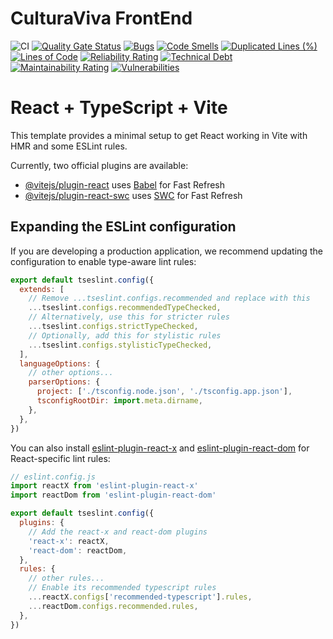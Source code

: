 # CulturaViva FrontEnd
![CI](https://github.com/CulturaViva-Unizar/CulturaViva-Frontend/actions/workflows/CI.yml/badge.svg)
[![Quality Gate Status](https://sonarcloud.io/api/project_badges/measure?project=CulturaViva-Unizar_CulturaViva-Frontend&metric=alert_status&token=2a42335bf26d08fafe31e23a0553766da8a85147)](https://sonarcloud.io/summary/new_code?id=CulturaViva-Unizar_CulturaViva-Frontend)
[![Bugs](https://sonarcloud.io/api/project_badges/measure?project=CulturaViva-Unizar_CulturaViva-Frontend&metric=bugs&token=2a42335bf26d08fafe31e23a0553766da8a85147)](https://sonarcloud.io/summary/new_code?id=CulturaViva-Unizar_CulturaViva-Frontend)
[![Code Smells](https://sonarcloud.io/api/project_badges/measure?project=CulturaViva-Unizar_CulturaViva-Frontend&metric=code_smells&token=2a42335bf26d08fafe31e23a0553766da8a85147)](https://sonarcloud.io/summary/new_code?id=CulturaViva-Unizar_CulturaViva-Frontend)
[![Duplicated Lines (%)](https://sonarcloud.io/api/project_badges/measure?project=CulturaViva-Unizar_CulturaViva-Frontend&metric=duplicated_lines_density&token=2a42335bf26d08fafe31e23a0553766da8a85147)](https://sonarcloud.io/summary/new_code?id=CulturaViva-Unizar_CulturaViva-Frontend)
[![Lines of Code](https://sonarcloud.io/api/project_badges/measure?project=CulturaViva-Unizar_CulturaViva-Frontend&metric=ncloc&token=2a42335bf26d08fafe31e23a0553766da8a85147)](https://sonarcloud.io/summary/new_code?id=CulturaViva-Unizar_CulturaViva-Frontend)
[![Reliability Rating](https://sonarcloud.io/api/project_badges/measure?project=CulturaViva-Unizar_CulturaViva-Frontend&metric=reliability_rating&token=2a42335bf26d08fafe31e23a0553766da8a85147)](https://sonarcloud.io/summary/new_code?id=CulturaViva-Unizar_CulturaViva-Frontend)
[![Technical Debt](https://sonarcloud.io/api/project_badges/measure?project=CulturaViva-Unizar_CulturaViva-Frontend&metric=sqale_index&token=2a42335bf26d08fafe31e23a0553766da8a85147)](https://sonarcloud.io/summary/new_code?id=CulturaViva-Unizar_CulturaViva-Frontend)
[![Maintainability Rating](https://sonarcloud.io/api/project_badges/measure?project=CulturaViva-Unizar_CulturaViva-Frontend&metric=sqale_rating&token=2a42335bf26d08fafe31e23a0553766da8a85147)](https://sonarcloud.io/summary/new_code?id=CulturaViva-Unizar_CulturaViva-Frontend)
[![Vulnerabilities](https://sonarcloud.io/api/project_badges/measure?project=CulturaViva-Unizar_CulturaViva-Frontend&metric=vulnerabilities&token=2a42335bf26d08fafe31e23a0553766da8a85147)](https://sonarcloud.io/summary/new_code?id=CulturaViva-Unizar_CulturaViva-Frontend)

# React + TypeScript + Vite

This template provides a minimal setup to get React working in Vite with HMR and some ESLint rules.

Currently, two official plugins are available:

- [@vitejs/plugin-react](https://github.com/vitejs/vite-plugin-react/blob/main/packages/plugin-react/README.md) uses [Babel](https://babeljs.io/) for Fast Refresh
- [@vitejs/plugin-react-swc](https://github.com/vitejs/vite-plugin-react-swc) uses [SWC](https://swc.rs/) for Fast Refresh

## Expanding the ESLint configuration

If you are developing a production application, we recommend updating the configuration to enable type-aware lint rules:

```js
export default tseslint.config({
  extends: [
    // Remove ...tseslint.configs.recommended and replace with this
    ...tseslint.configs.recommendedTypeChecked,
    // Alternatively, use this for stricter rules
    ...tseslint.configs.strictTypeChecked,
    // Optionally, add this for stylistic rules
    ...tseslint.configs.stylisticTypeChecked,
  ],
  languageOptions: {
    // other options...
    parserOptions: {
      project: ['./tsconfig.node.json', './tsconfig.app.json'],
      tsconfigRootDir: import.meta.dirname,
    },
  },
})
```

You can also install [eslint-plugin-react-x](https://github.com/Rel1cx/eslint-react/tree/main/packages/plugins/eslint-plugin-react-x) and [eslint-plugin-react-dom](https://github.com/Rel1cx/eslint-react/tree/main/packages/plugins/eslint-plugin-react-dom) for React-specific lint rules:

```js
// eslint.config.js
import reactX from 'eslint-plugin-react-x'
import reactDom from 'eslint-plugin-react-dom'

export default tseslint.config({
  plugins: {
    // Add the react-x and react-dom plugins
    'react-x': reactX,
    'react-dom': reactDom,
  },
  rules: {
    // other rules...
    // Enable its recommended typescript rules
    ...reactX.configs['recommended-typescript'].rules,
    ...reactDom.configs.recommended.rules,
  },
})
```
